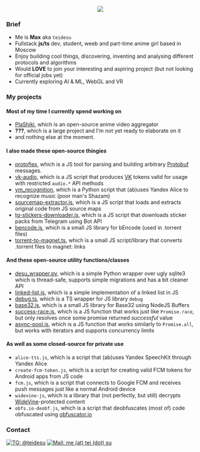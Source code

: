 <p align="center">
<img src="https://github-readme-stats.vercel.app/api?username=teidesu&show_icons=true" />
</p>

### Brief
- Me is **Max** aka `teidesu`
- Fullstack **js/ts** dev, student, weeb and part-time anime girl based in Moscow
- Enjoy building cool things, discovering, inventing and analysing different protocols and algorithms
- Would **LOVE** to join your interesting and aspiring project (but not looking for official jobs yet)
- Currently exploring AI & ML, WebGL and VR

### My projects
#### Most of my time I currently spend working on
 - [PlaShiki](//github.com/plashiki), which is an open-source anime video aggregator
 - **???**, which is a large project and I'm not yet ready to elaborate on it 
 - and nothing else at the moment.

#### I also made these open-source thingies
 - [protoflex](//github.com/teidesu/protoflex), which is a JS tool for parsing and building arbitrary [Protobuf](https://developers.google.com/protocol-buffers) messages.
 - [vk-audio](//gist.github.com/teidesu/09ff9fe13814f3cd1fe93203447890d9), which is a JS script that produces [VK](//vk.com) tokens valid for usage with restricted `audio.*` API methods
 - [ym_recognition](//gist.github.com/teidesu/7ddf9e0fd89872b09d28d8f59077f2b1), which is a Python script that (ab)uses Yandex Alice to recognize music (poor man's Shazam)
 - [sourcemap-extractor.js](https://gist.github.com/teidesu/a0648a1f380fb91f9324c90033b61831), which is a JS script that loads and extracts original code from JS source maps
 - [tg-stickers-downloader.js](https://gist.github.com/teidesu/74f75f1119ba2e6e566afdff084050bb), which is a JS script that downloads sticker packs from Telegram using Bot API
 - [bencode.js](https://gist.github.com/teidesu/a1eadf71ffd88166415e2ea8b94d3f3b), which is a small JS library for bEncode (used in .torrent files)
 - [torrent-to-magnet.ts](https://gist.github.com/teidesu/442052ac3e4495447192cab0bfceb384), which is a small JS script/library that converts .torrent files to magnet: links

#### And these open-source utility functions/classes
 - [desu_wrapper.py](https://gist.github.com/teidesu/2021c9cc51d4eefe23d3e7f81be38139), which is a simple Python wrapper over ugly sqlite3 which is thread-safe, supports simple migrations and has a bit cleaner API
 - [linked-list.js](https://gist.github.com/teidesu/5ff61bf65724c7fcd20d6beaf015b9e4), which is a simple implementation of a linked list in JS
 - [debug.ts](https://gist.github.com/teidesu/0c1348ed64df52d0a6d1868fef3e08c9), which is a TS wrapper for JS library `debug`
 - [base32.js](https://gist.github.com/teidesu/1c0213ba127086390e2de7655f941ada), which is a small JS library for Base32 using NodeJS Buffers
 - [success-race.js](https://gist.github.com/teidesu/d4830f8a5433aaec42252d6ec2c42bb3), which is a JS function that works just like `Promise.race`, but only resolves once some promise returned _successful_ value
 - [async-pool.js](https://gist.github.com/teidesu/537c14805634fbfcd42ae48da45307f1), which is a JS function that works similarly to `Promise.all`, but works with iterators and supports concurrency limits 

#### As well as some closed-source for private use
 - `alice-tts.js`, which is a script that (ab)uses Yandex SpeechKit through Yandex Alice
 - `create-fcm-token.js`, which is a script for creating valid FCM tokens for Android apps from JS code
 - `fcm.js`, which is a script that connects to Google FCM and receives push messages just like a normal Android device
 - `widevine-js`, which is a library that (not perfectly, but still) decrypts [WideVine](https://en.wikipedia.org/wiki/Widevine)-protected content
 - `obfs.io-deobf.js`, which is a script that deobfuscates (most of) code obfuscated using [obfuscator.io](https://obfuscator.io/)

### Contact
[![TG: @teidesu](https://img.shields.io/badge/Telegram---?logo=telegram&style=for-the-badge&color=blue)](//t.me/teidesu)
[![Mail: me (at) tei (dot) su ](https://img.shields.io/badge/Mail---?logo=mail.ru&logoColor=white&style=for-the-badge&color=red)](mailto:me@tei.su)
